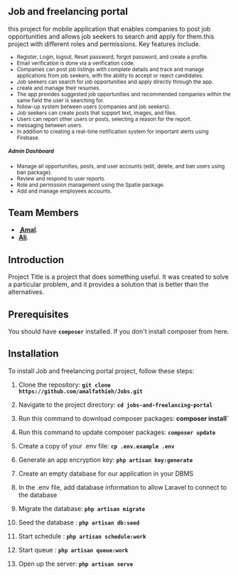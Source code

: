 
## **Job and freelancing portal**

this project for mobile application that enables companies to post job opportunities and allows job seekers to search and apply for
them.this project with different roles and permissions. Key features include.
<small>
- Register, Login, logout, Reset password, forgot password, and create a profile.
- Email verification is done via a verification code.
- Companies can post job listings with complete details and track and manage applications from job seekers, with the ability to accept or reject candidates.
- Job seekers can search for job opportunities and apply directly through the app.
- create and manage their resumes.
- The app provides suggested job opportunities and recommended companies within the same field the user is searching for.
- follow-up system between users (companies and job seekers).
- Job seekers can create posts that support text, images, and files.
- Users can report other users or posts, selecting a reason for the report.
- messaging between users.
- In addition to creating a real-time notification system for important alerts using Firebase.
 ##### **Admin Dashboard**
- Manage all opportunities, posts, and user accounts (edit, delete, and ban users using ban package).
- Review and respond to user reports.
- Role and permission management using the Spatie package.
- Add and manage employees accounts.
</small>

## **Team Members**
- **[ِ Amal](https://github.com/amalfathieh)**.
- **[Ali](https://github.com/AliMohammad92)**.

## **Introduction**

Project Title is a project that does something useful. It was created to solve a particular problem, and it provides a solution that is better than the alternatives.

## **Prerequisites**
You should have **`composer`** installed. If you don't install composer from here.

## **Installation**

To install Job and freelancing portal project, follow these steps:

1. Clone the repository: **`git clone https://github.com/amalfathieh/Jobs.git`**
2. Navigate to the project directory: **`cd jobs-and-freelancing-portal`**
3. Run this command to download composer packages:
    **composer install`**
4. Run this command to update composer packages:
    **`composer update`**
5. Create a copy of your .env file: **`cp .env.example .env`**
6. Generate an app encryption key: **`php artisan key:generate`**

7. Create an empty database for our application in your DBMS
8. In the .env file, add database information to allow Laravel to connect to the database
9. Migrate the database: **`php artisan migrate`**

10. Seed the database : **`php artisan db:seed`**
11. Start schedule  : **`php artisan schedule:work`**
12. Start queue : **`php artisan queue:work`**
13. Open up the server: **`php artisan serve`**
    
   

